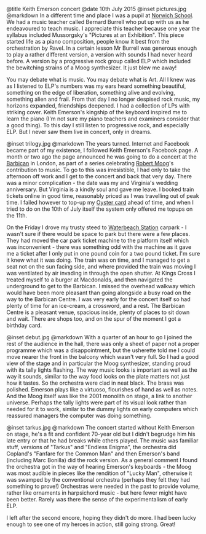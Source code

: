 @title		Keith Emerson concert
@date		10th July 2015
@inset		pictures.jpg
@markdown
In a different time and place I was a pupil at [Norwich School](https://www.norwich-school.org.uk/).
We had a music teacher called Bernard Burrell
who put up with us as he endeavoured to teach music. I appreciate this teacher because one year the syllabus
included Mussorgsky's "Pictures at an Exhibition". This piece started life as a piano composition, people know
it best from the orchestration by Ravel. In a certain lesson Mr Burrell was generous enough to play a rather
different version, a version with sounds I had never heard before. A version by a progressive rock group called
ELP which included the bewitching strains of a Moog synthesizer. It just blew me away!

You may debate what is music. You may debate what is Art. All I knew was as I listened to ELP's numbers was
my ears heard something beautiful, something on the edge of liberation, something alive and evolving, something
alien and frail. From that day I no longer despised rock music, my horizons expanded, friendships deepened.
I had a collection of LPs with striking cover. Keith Emerson's kingship of the keyboard inspired me to learn
the piano (I'm not sure my piano teachers and examiners consider that a good thing). To this day I still listen
to progressive rock, and especially ELP. But I never saw them live in concert, only in dreams.

@inset		trilogy.jpg
@markdown
The years turned. Internet and Facebook became part of my existence, I followed Keith Emerson's
Facebook page.  A month or two ago the page
announced he was going to do a concert at the [Barbican](https://www.barbican.org.uk/) in London, as part of a series celebrating
[Robert Moog](https://www.moogmusic.com/)'s contribution to music. To go to this was irresistible, I had
only to take the afternoon off work and I get to the concert and back that very day. There was a minor
complication - the date was my and Virginia's wedding anniversary. But Virginia is a kindly soul and
gave me leave. I booked train tickets online in good time, reasonably priced as I was travelling out of
peak time. I failed however to top-up my [Oyster card](https://tfl.gov.uk/fares/how-to-pay-and-where-to-buy-tickets-and-oyster/pay-as-you-go/oyster-pay-as-you-go)
ahead of time, and when I tried to do on the 10th of July itself the system only offered me topups
on the 11th.

On the Friday I drove my trusty steed to [Waterbeach Station](http://www.nationalrail.co.uk/stations/WBC/details.html)
carpark - I wasn't sure if there would be space to park but there were a few places. They had moved the car
park ticket machine to the platform itself which was inconvenient - there was something odd with the
machine as it gave me a ticket after I only put in one pound coin for a two pound ticket. I'm sure it knew
what it was doing. The train was on time, and I managed to get a seat not on the sun facing side,
and where provided the train was moving I was ventilated by air invading in through the open shutter.
At Kings Cross I treated myself to a burger at Macdonalds, and then navigated the underground to get to the
Barbican. I missed the overhead walkway which would have been more pleasant than going alongside a busy road
on the way to the Barbican Centre. I was very early for the concert itself so had plenty of time for
an ice-cream, a crossword, and a rest. The Barbican Centre is a pleasant venue, spacious inside,
plenty of places to sit down and wait. There are shops too, and on the spur of the moment
I got a birthday card.

@inset		debut.jpg
@markdown
With a quarter of an hour to go I joined the rest of the audience in the hall, there was only a sheet of
paper not a proper programme which was a disappointment, but the usherette told me I could move
nearer the front in the balcony which wasn't very full. So I had a good view of the stage and in
particular the Moog synthesizer, standing proud with its tally lights flashing. The way music looks is
important as well as the way it sounds, similar to the way food looks on the plate matters not just how it tastes.
So the orchestra were clad in neat black. The brass was polished. Emerson plays like a virtuoso,
flourishes of hand as well as notes. And the Moog itself was like the 2001 monolith on stage,
a link to another universe. Perhaps the tally lights were part of its visual look rather than
needed for it to work, similar to the dummy lights on early computers which reassured managers
the computer was doing something.

@inset		tarkus.jpg
@markdown
The concert started without Keith Emerson on stage, he's a fit and confident 70-year old but
I didn't begrudge him his late entry or that he had breaks while others played. The music was
familiar stuff, versions of "Tarkus" and "Endless Enigma", the orchestra did Copland's "Fanfare
for the Common Man" and then Emerson's band (including Marc Bonilla) did the rock version. As a
general comment I found the orchestra got in the way of hearing Emerson's keyboards - the
Moog was most audible in pieces like the rendition of "Lucky Man", otherwise it was swamped by
the conventional orchestra (perhaps they felt they had something to prove!) Orchestras were needed in the past to
provide volume, rather like ornaments in harpsichord music - but here fewer might have been better.
Rarely was there the sense of the experimentalism of early ELP.

I left after the second encore, hoping they didn't do more. I had been lucky enough to see one of my
heroes in action, still going strong. Great!

